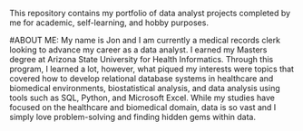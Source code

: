 This repository contains my portfolio of data analyst projects completed by me for academic, self-learning, and hobby purposes.

#ABOUT ME:
My name is Jon and I am currently a medical records clerk looking to advance my career as a data analyst. I earned my Masters degree at Arizona State University for Health Informatics. Through this program, I learned a lot, however, what piqued my interests were topics that covered how to develop relational database systems in healthcare and biomedical environments, biostatistical analysis, and data analysis using tools such as SQL, Python, and Microsoft Excel. While my studies have focused on the healthcare and biomedical domain, data is so vast and I simply love problem-solving and finding hidden gems within data.
